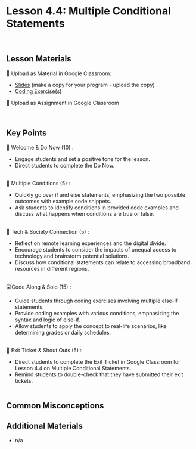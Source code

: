 # Lesson 4.4: Multiple Conditional Statements

<br>

## Lesson Materials

📖 Upload as Material in Google Classroom:
- [Slides](https://docs.google.com/presentation/d/1i2US_l6vju_GdpVWzt572TPrg3HYivOjrX8TcwIRnY8/copy) (make a copy for your program - upload the copy)
- [Coding Exercise(s)](https://github.com/Nextech-Catapults/int-u4l4-student-exercises)

📝 Upload as Assignment in Google Classroom

<br>


## Key Points

👋 Welcome & Do Now (10) :
- Engage students and set a positive tone for the lesson.
- Direct students to complete the Do Now.<br><br>

🔀 Multiple Conditions (5) :
- Quickly go over if and else statements, emphasizing the two possible outcomes with example code snippets.
- Ask students to identify conditions in provided code examples and discuss what happens when conditions are true or false.<br><br>

🔗 Tech & Society Connection (5) : 
- Reflect on remote learning experiences and the digital divide.
- Encourage students to consider the impacts of unequal access to technology and brainstorm potential solutions.
- Discuss how conditional statements can relate to accessing broadband resources in different regions.<br><br>

💻Code Along & Solo (15) : 
- Guide students through coding exercises involving multiple else-if statements.
- Provide coding examples with various conditions, emphasizing the syntax and logic of else-if.
- Allow students to apply the concept to real-life scenarios, like determining grades or daily schedules.<br><br>

👋 Exit Ticket & Shout Outs (5) :
- Direct students to complete the Exit Ticket in Google Classroom for Lesson 4.4 on Multiple Conditional Statements.
- Remind students to double-check that they have submitted their exit tickets.<br><br>


## Common Misconceptions



## Additional Materials
- n/a
